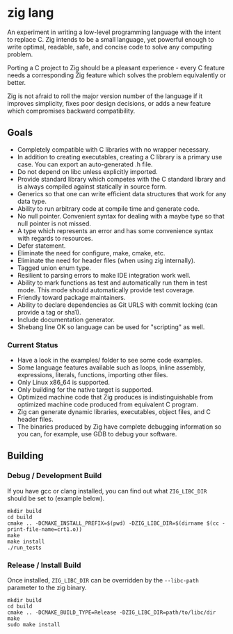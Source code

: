 # zig lang

An experiment in writing a low-level programming language with the intent to
replace C. Zig intends to be a small language, yet powerful enough to write
optimal, readable, safe, and concise code to solve any computing problem.

Porting a C project to Zig should be a pleasant experience - every C feature
needs a corresponding Zig feature which solves the problem equivalently or
better.

Zig is not afraid to roll the major version number of the language if it
improves simplicity, fixes poor design decisions, or adds a new feature which
compromises backward compatibility.

## Goals

 * Completely compatible with C libraries with no wrapper necessary.
 * In addition to creating executables, creating a C library is a primary use
   case. You can export an auto-generated .h file.
 * Do not depend on libc unless explicitly imported.
 * Provide standard library which competes with the C standard library and is
   always compiled against statically in source form.
 * Generics so that one can write efficient data structures that work for any
   data type.
 * Ability to run arbitrary code at compile time and generate code.
 * No null pointer. Convenient syntax for dealing with a maybe type so that
   null pointer is not missed.
 * A type which represents an error and has some convenience syntax with
   regards to resources.
 * Defer statement.
 * Eliminate the need for configure, make, cmake, etc.
 * Eliminate the need for header files (when using zig internally).
 * Tagged union enum type.
 * Resilient to parsing errors to make IDE integration work well.
 * Ability to mark functions as test and automatically run them in test mode.
   This mode should automatically provide test coverage.
 * Friendly toward package maintainers.
 * Ability to declare dependencies as Git URLS with commit locking (can
   provide a tag or sha1).
 * Include documentation generator.
 * Shebang line OK so language can be used for "scripting" as well.

### Current Status

 * Have a look in the examples/ folder to see some code examples.
 * Some language features available such as loops, inline assembly, expressions,
   literals, functions, importing other files.
 * Only Linux x86_64 is supported.
 * Only building for the native target is supported.
 * Optimized machine code that Zig produces is indistinguishable from
   optimized machine code produced from equivalent C program.
 * Zig can generate dynamic libraries, executables, object files, and C
   header files.
 * The binaries produced by Zig have complete debugging information so you can,
   for example, use GDB to debug your software.

## Building

### Debug / Development Build

If you have gcc or clang installed, you can find out what `ZIG_LIBC_DIR` should
be set to (example below).

```
mkdir build
cd build
cmake .. -DCMAKE_INSTALL_PREFIX=$(pwd) -DZIG_LIBC_DIR=$(dirname $(cc -print-file-name=crt1.o))
make
make install
./run_tests
```

### Release / Install Build

Once installed, `ZIG_LIBC_DIR` can be overridden by the `--libc-path` parameter
to the zig binary.

```
mkdir build
cd build
cmake .. -DCMAKE_BUILD_TYPE=Release -DZIG_LIBC_DIR=path/to/libc/dir
make
sudo make install
```
